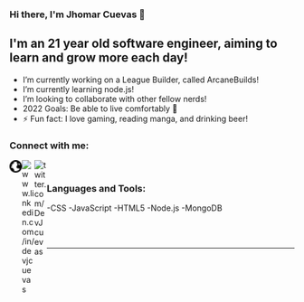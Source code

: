 ### Hi there, I'm Jhomar Cuevas 👋

## I'm an 21 year old software engineer, aiming to learn and grow more each day!
- I’m currently working on a League Builder, called ArcaneBuilds!
- I’m currently learning node.js!
- I’m looking to collaborate with other fellow nerds!
- 2022 Goals: Be able to live comfortably 🥅
- ⚡ Fun fact: I love gaming, reading manga, and drinking beer!

### Connect with me:

<img align="left" alt="github.com/Cjuevas03" width="22px" src="https://raw.githubusercontent.com/iconic/open-iconic/master/svg/globe.svg" />
<img align="left" alt="www.linkedin.com/in/devjcuevas" width="22px" src="https://cdn.jsdelivr.net/npm/simple-icons@v3/icons/linkedin.svg" />
<img align="left" alt="twitter.com/DevJcuevas" width="22px" src="https://cdn.jsdelivr.net/npm/simple-icons@v3/icons/twitter.svg" />

<br />

### Languages and Tools:
-CSS
-JavaScript
-HTML5
-Node.js
-MongoDB

<br />
<br />

---

[website]: github.com/Cjuevas03
[twitter]: twitter.com/DevJcuevas
[facebook]: https://www.facebook.com/audhi.aprilliant/
[linkedin]: www.linkedin.com/in/devjcuevas
